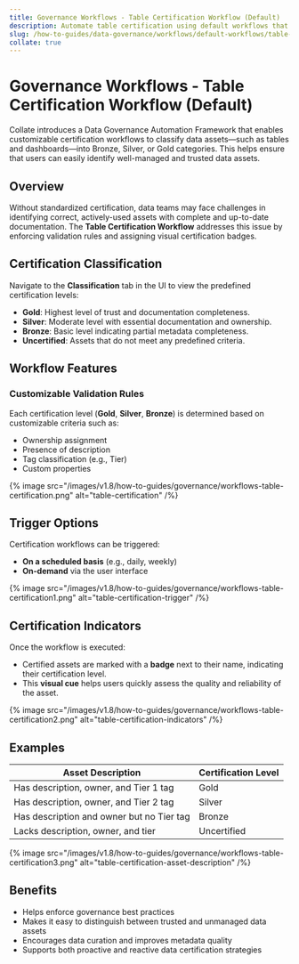 ```yaml
---
title: Governance Workflows - Table Certification Workflow (Default)
description: Automate table certification using default workflows that route assets through validation and ownership stages.
slug: /how-to-guides/data-governance/workflows/default-workflows/table-certification
collate: true
---
```


# Governance Workflows - Table Certification Workflow (Default)

Collate introduces a Data Governance Automation Framework that enables customizable certification workflows to classify data assets—such as tables and dashboards—into Bronze, Silver, or Gold categories. This helps ensure that users can easily identify well-managed and trusted data assets.

## Overview

Without standardized certification, data teams may face challenges in identifying correct, actively-used assets with complete and up-to-date documentation. The **Table Certification Workflow** addresses this issue by enforcing validation rules and assigning visual certification badges.

## Certification Classification

Navigate to the **Classification** tab in the UI to view the predefined certification levels:

- **Gold**: Highest level of trust and documentation completeness.
- **Silver**: Moderate level with essential documentation and ownership.
- **Bronze**: Basic level indicating partial metadata completeness.
- **Uncertified**: Assets that do not meet any predefined criteria.

## Workflow Features

### Customizable Validation Rules

Each certification level (**Gold**, **Silver**, **Bronze**) is determined based on customizable criteria such as:

- Ownership assignment  
- Presence of description  
- Tag classification (e.g., Tier)  
- Custom properties

{% image src="/images/v1.8/how-to-guides/governance/workflows-table-certification.png" alt="table-certification" /%}

## Trigger Options

Certification workflows can be triggered:

- **On a scheduled basis** (e.g., daily, weekly)
- **On-demand** via the user interface

{% image src="/images/v1.8/how-to-guides/governance/workflows-table-certification1.png" alt="table-certification-trigger" /%}

## Certification Indicators

Once the workflow is executed:

- Certified assets are marked with a **badge** next to their name, indicating their certification level.
- This **visual cue** helps users quickly assess the quality and reliability of the asset.

{% image src="/images/v1.8/how-to-guides/governance/workflows-table-certification2.png" alt="table-certification-indicators" /%}

## Examples

| Asset Description                               | Certification Level |
|------------------------------------------------|---------------------|
| Has description, owner, and Tier 1 tag         | Gold                |
| Has description, owner, and Tier 2 tag         | Silver              |
| Has description and owner but no Tier tag      | Bronze              |
| Lacks description, owner, and tier             | Uncertified         |

{% image src="/images/v1.8/how-to-guides/governance/workflows-table-certification3.png" alt="table-certification-asset-description" /%}

## Benefits

- Helps enforce governance best practices  
- Makes it easy to distinguish between trusted and unmanaged data assets  
- Encourages data curation and improves metadata quality  
- Supports both proactive and reactive data certification strategies
